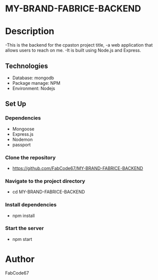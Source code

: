 # MY-BRAND-FABRICE-BACKEND
# Description
-This is the backend for the cpaston project title, 
-a web application that allows users to reach on me.
-It is built using Node.js and Express.
## Technologies
 - Database: mongodb
 - Package manage: NPM
 - Environment: Nodejs
## Set Up
### Dependencies
- Mongoose 
- Express.js
- Nodemon 
- passport
### Clone the repository
- https://github.com/FabCode67/MY-BRAND-FABRICE-BACKEND
### Navigate to the project directory
- cd MY-BRAND-FABRICE-BACKEND
### Install dependencies
- npm install
### Start the server
- npm start
# Author
FabCode67
